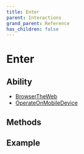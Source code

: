 ```yaml
---
title: Enter
parent: Interactions
grand_parent: Reference
has_children: false
---
```


# Enter

## Ability

- [BrowserTheWeb](../../abilities/BROWSE_THE_WEB.md)
- [OperateOnMobileDevice](../../abilities/OPERATE_ON_MOBILE_DEVICE.md)

## Methods

## Example